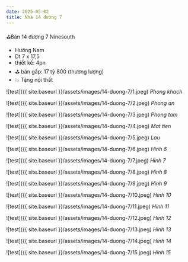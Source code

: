 ```yaml
---
date: 2025-05-02
title: Nhà 14 đường 7
---
```


⛳️Bán 14 đường 7 Ninesouth  

- Hướng Nam
- Dt 7 x 17,5
- thiết kế: 4pn  
- ⛳️ bán gấp: 17 tỷ 800 (thương lượng)  
- 💥 Tặng nội thất  



![test]({{ site.baseurl }}/assets/images/14-duong-7/1.jpeg)
_Phong khach_

![test]({{ site.baseurl }}/assets/images/14-duong-7/2.jpeg)
_Phong an_

![test]({{ site.baseurl }}/assets/images/14-duong-7/3.jpeg)
_Phong tam_

![test]({{ site.baseurl }}/assets/images/14-duong-7/4.jpeg)
_Mat tien_

![test]({{ site.baseurl }}/assets/images/14-duong-7/5.jpeg)
_Lau_

![test]({{ site.baseurl }}/assets/images/14-duong-7/6.jpeg)
_Hinh 6_

![test]({{ site.baseurl }}/assets/images/14-duong-7/7.jpeg)
_Hinh 7_

![test]({{ site.baseurl }}/assets/images/14-duong-7/8.jpeg)
_Hinh 8_

![test]({{ site.baseurl }}/assets/images/14-duong-7/9.jpeg)
_Hinh 9_

![test]({{ site.baseurl }}/assets/images/14-duong-7/10.jpeg)
_Hinh 10_

![test]({{ site.baseurl }}/assets/images/14-duong-7/11.jpeg)
_Hinh 11_

![test]({{ site.baseurl }}/assets/images/14-duong-7/12.jpeg)
_Hinh 12_

![test]({{ site.baseurl }}/assets/images/14-duong-7/13.jpeg)
_Hinh 13_

![test]({{ site.baseurl }}/assets/images/14-duong-7/14.jpeg)
_Hinh 14_

![test]({{ site.baseurl }}/assets/images/14-duong-7/15.jpeg)
_Hinh 15_